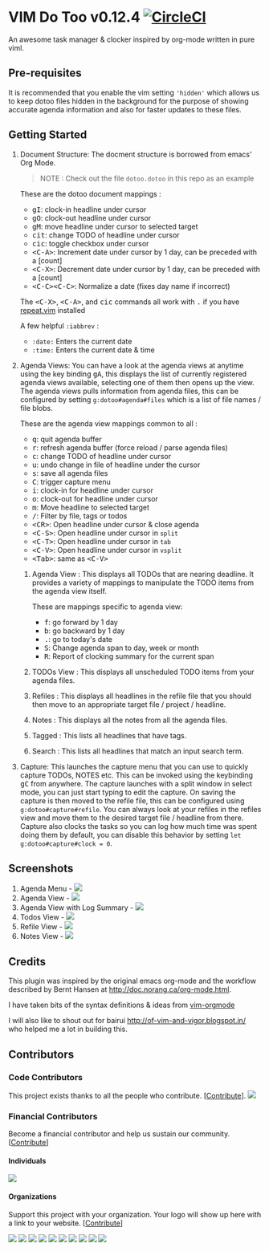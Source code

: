 # VIM Do Too v0.12.4 [![CircleCI](https://circleci.com/gh/dhruvasagar/vim-dotoo.svg?style=svg)](https://circleci.com/gh/dhruvasagar/vim-dotoo)
An awesome task manager & clocker inspired by org-mode written in pure viml.

## Pre-requisites

It is recommended that you enable the vim setting `'hidden'` which allows us
to keep dotoo files hidden in the background for the purpose of showing
accurate agenda information and also for faster updates to these files.

## Getting Started
1. Document Structure: The docment structure is borrowed from emacs'
   Org Mode.

   > NOTE : Check out the file `dotoo.dotoo` in this repo as an example

   These are the dotoo document mappings :
   * <kbd>gI</kbd>:      clock-in headline under cursor
   * <kbd>gO</kbd>:      clock-out headline under cursor
   * <kbd>gM</kbd>:      move headline under cursor to selected target
   * <kbd>cit</kbd>:     change TODO of headline under cursor
   * <kbd>cic</kbd>:     toggle checkbox under cursor
   * <kbd>\<C-A\></kbd>:   Increment date under cursor by 1 day, can be preceded with a [count]
   * <kbd>\<C-X\></kbd>:   Decrement date under cursor by 1 day, can be preceded with a [count]
   * <kbd>\<C-C\>\<C-C\></kbd>: Normalize a date (fixes day name if incorrect)

   The <kbd>\<C-X\></kbd>, <kbd>\<C-A\></kbd>, and  <kbd>cic</kbd> commands all work with <kbd>.</kbd>
   if you have [repeat.vim](http://github.com/tpope/vim-repeat) installed

   A few helpful `:iabbrev` :
   * `:date:` Enters the current date
   * `:time:` Enters the current date & time

2. Agenda Views: You can have a look at the agenda views at anytime using the key
   binding <kbd>gA</kbd>, this displays the list of currently registered
   agenda views available, selecting one of them then opens up the view. The
   agenda views pulls information from agenda files, this can be configured by
   setting `g:dotoo#agenda#files` which is a list of file names / file blobs.

   These are the agenda view mappings common to all :
   * <kbd>q</kbd>:     quit agenda buffer
   * <kbd>r</kbd>:     refresh agenda buffer (force reload / parse agenda files)
   * <kbd>c</kbd>:     change TODO of headline under cursor
   * <kbd>u</kbd>:     undo change in file of headline under the cursor
   * <kbd>s</kbd>:     save all agenda files
   * <kbd>C</kbd>:     trigger capture menu
   * <kbd>i</kbd>:     clock-in for headline under cursor
   * <kbd>o</kbd>:     clock-out for headline under cursor
   * <kbd>m</kbd>:     Move headline to selected target
   * <kbd>/</kbd>:     Filter by file, tags or todos
   * <kbd>\<CR\></kbd>:  Open headline under cursor & close agenda
   * <kbd>\<C-S\></kbd>: Open headline under cursor in `split`
   * <kbd>\<C-T\></kbd>: Open headline under cursor in `tab`
   * <kbd>\<C-V\></kbd>: Open headline under cursor in `vsplit`
   * <kbd>\<Tab\></kbd>: same as <kbd>\<C-V\></kbd>

   1. Agenda View : This displays all TODOs that are nearing deadline.
      It provides a variety of mappings to manipulate the TODO items
      from the agenda view itself.

      These are mappings specific to agenda view:
      * <kbd>f</kbd>:     go forward by 1 day
      * <kbd>b</kbd>:     go backward by 1 day
      * <kbd>.</kbd>:     go to today's date
      * <kbd>S</kbd>:     Change agenda span to day, week or month
      * <kbd>R</kbd>:     Report of clocking summary for the current span

   2. TODOs View : This displays all unscheduled TODO items from your agenda
      files.

   3. Refiles : This displays all headlines in the refile file that you should
      then move to an appropriate target file / project / headline.

   4. Notes : This displays all the notes from all the agenda files.

   5. Tagged : This lists all headlines that have tags.

   6. Search : This lists all headlines that match an input search
   term.


3. Capture: This launches the capture menu that you can use to quickly
   capture TODOs, NOTES etc. This can be invoked using the keybinding
   <kbd>gC</kbd> from anywhere. The capture launches with a split window in
   select mode, you can just start typing to edit the capture. On saving the
   capture is then moved to the refile file, this can be configured using
   `g:dotoo#capture#refile`. You can always look at your refiles in the
   refiles view and move them to the desired target file / headline from
   there. Capture also clocks the tasks so you can log how much time was spent
   doing them by default, you can disable this behavior by setting
   `let g:dotoo#capture#clock = 0`.

## Screenshots

1. Agenda Menu - <img src="http://i.imgur.com/17doNZn.png"/>
2. Agenda View - <img src="http://i.imgur.com/Jstc961.png"/>
4. Agenda View with Log Summary - <img src="http://i.imgur.com/7sSV5dm.png"/>
5. Todos View - <img src="http://i.imgur.com/0Jg0Ezs.png"/>
6. Refile View - <img src="http://i.imgur.com/HoSJkEu.png"/>
7. Notes View - <img src="http://i.imgur.com/TyEeNWa.png"/>

## Credits

This plugin was inspired by the original emacs org-mode and the workflow
described by Bernt Hansen at http://doc.norang.ca/org-mode.html.

I have taken bits of the syntax definitions & ideas from
[vim-orgmode](https://github.com/jceb/vim-orgmode)

I will also like to shout out for bairui http://of-vim-and-vigor.blogspot.in/
who helped me a lot in building this.

## Contributors

### Code Contributors

This project exists thanks to all the people who contribute. [[Contribute](https://opencollective.com/vim-dotoo/contribute)].
<a href="https://github.com/dhruvasagar/vim-dotoo/graphs/contributors"><img src="https://opencollective.com/vim-dotoo/contributors.svg?width=890&button=false" /></a>

### Financial Contributors

Become a financial contributor and help us sustain our community. [[Contribute](https://opencollective.com/vim-dotoo/contribute)]

#### Individuals

<a href="https://opencollective.com/vim-dotoo"><img src="https://opencollective.com/vim-dotoo/individuals.svg?width=890"></a>

#### Organizations

Support this project with your organization. Your logo will show up here with a link to your website. [[Contribute](https://opencollective.com/vim-dotoo/contribute)]

<a href="https://opencollective.com/vim-dotoo/organization/0/website"><img src="https://opencollective.com/vim-dotoo/organization/0/avatar.svg"></a>
<a href="https://opencollective.com/vim-dotoo/organization/1/website"><img src="https://opencollective.com/vim-dotoo/organization/1/avatar.svg"></a>
<a href="https://opencollective.com/vim-dotoo/organization/2/website"><img src="https://opencollective.com/vim-dotoo/organization/2/avatar.svg"></a>
<a href="https://opencollective.com/vim-dotoo/organization/3/website"><img src="https://opencollective.com/vim-dotoo/organization/3/avatar.svg"></a>
<a href="https://opencollective.com/vim-dotoo/organization/4/website"><img src="https://opencollective.com/vim-dotoo/organization/4/avatar.svg"></a>
<a href="https://opencollective.com/vim-dotoo/organization/5/website"><img src="https://opencollective.com/vim-dotoo/organization/5/avatar.svg"></a>
<a href="https://opencollective.com/vim-dotoo/organization/6/website"><img src="https://opencollective.com/vim-dotoo/organization/6/avatar.svg"></a>
<a href="https://opencollective.com/vim-dotoo/organization/7/website"><img src="https://opencollective.com/vim-dotoo/organization/7/avatar.svg"></a>
<a href="https://opencollective.com/vim-dotoo/organization/8/website"><img src="https://opencollective.com/vim-dotoo/organization/8/avatar.svg"></a>
<a href="https://opencollective.com/vim-dotoo/organization/9/website"><img src="https://opencollective.com/vim-dotoo/organization/9/avatar.svg"></a>
